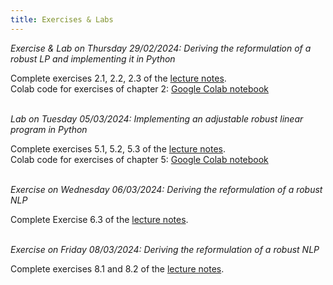 ```yaml
---
title: Exercises & Labs
---
```


_Exercise & Lab on Thursday 29/02/2024: Deriving the reformulation of a robust LP and implementing it in  Python_

Complete exercises 2.1, 2.2, 2.3 of the [lecture notes](./LectureNotes_v15.pdf).  
Colab code for exercises of chapter 2: [Google Colab notebook](https://colab.research.google.com/drive/1gpB0P6hbW-II9ZzIU2ijHcZmFpX_L-O7?usp=drive_link)
<br/><br/>

_Lab on Tuesday 05/03/2024: Implementing an adjustable robust linear program in Python_

Complete exercises 5.1, 5.2, 5.3 of the [lecture notes](./LectureNotes_v15.pdf).  
Colab code for exercises of chapter 5:  [Google Colab notebook](https://colab.research.google.com/drive/1254-xKF8dJ44aoSHAcBkPx5QpuEGYJDn?usp=sharing)
<br/><br/>

_Exercise on Wednesday 06/03/2024: Deriving the reformulation of a robust NLP_

Complete Exercise 6.3 of the [lecture notes](./LectureNotes_v15.pdf).
<br/><br/>
 
_Exercise on Friday 08/03/2024: Deriving the reformulation of a robust NLP_

Complete exercises 8.1 and 8.2 of the [lecture notes](./LectureNotes_v15.pdf).
